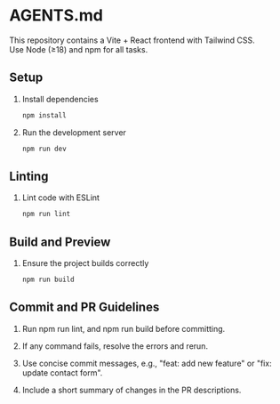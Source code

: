 # AGENTS.md

This repository contains a Vite + React frontend with Tailwind CSS.  
Use Node (≥18) and npm for all tasks.

## Setup

1. Install dependencies

    ```bash
    npm install
    ```

2. Run the development server

    ```bash
    npm run dev
    ```

## Linting

1. Lint code with ESLint

    ```bash
    npm run lint
    ```

## Build and Preview

1. Ensure the project builds correctly

    ```bash
    npm run build
    ```

## Commit and PR Guidelines

1. Run npm run lint, and npm run build before committing.

2. If any command fails, resolve the errors and rerun.

3. Use concise commit messages, e.g., "feat: add new feature" or "fix: update contact form".

4. Include a short summary of changes in the PR descriptions.
